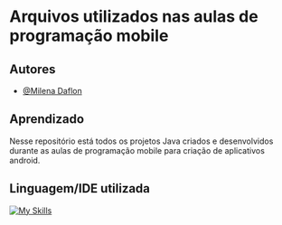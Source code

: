 # Arquivos utilizados nas aulas de programação mobile

## Autores

- [@Milena Daflon](https://github.com/foxwire96)

## Aprendizado

Nesse repositório está todos os projetos Java criados e desenvolvidos durante as aulas de programação mobile para criação de aplicativos android.

## Linguagem/IDE utilizada
[![My Skills](https://skillicons.dev/icons?i=java,androidstudio&perline=3)](https://skillicons.dev)

